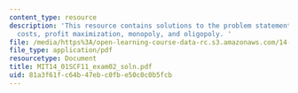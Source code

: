 ```yaml
---
content_type: resource
description: 'This resource contains solutions to the problem statements related to
  costs, profit maximization, monopoly, and oligopoly. '
file: /media/https%3A/open-learning-course-data-rc.s3.amazonaws.com/14-01sc-principles-of-microeconomics-fall-2011/81a3f61fc64b47ebc0fbe50c0c0b5fcb_MIT14_01SCF11_exam02_soln.pdf
file_type: application/pdf
resourcetype: Document
title: MIT14_01SCF11_exam02_soln.pdf
uid: 81a3f61f-c64b-47eb-c0fb-e50c0c0b5fcb
---
```

